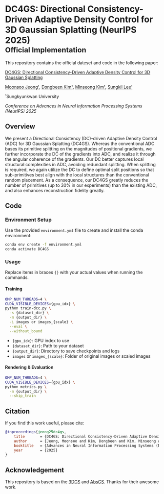 # DC4GS: Directional Consistency-Driven Adaptive Density Control for 3D Gaussian Splatting (NeurIPS 2025)<br><sub>Official Implementation</sub><br>

This repository contains the official dateset and code in the following paper:

[DC4GS: Directional Consistency-Driven Adaptive Density Control for 3D Gaussian Splatting](https://cg.skku.edu/pub/2025-jeong-neurips-dc4gs)

[Moonsoo Jeong¹](https://cg.skku.edu/ppl/), [Dongbeen Kim¹](https://cg.skku.edu/ppl/), [Minseong Kim¹](https://cg.skku.edu/ppl/), [Sungkil Lee¹](https://cg.skku.edu/slee/)

¹Sungkyunkwan University

*Conference on Advances in Neural Information Processing Systems (NeurIPS) 2025*

## Overview
We present a Directional Consistency (DC)-driven Adaptive Density Control (ADC) for 3D Gaussian Splatting (DC4GS). Whereas the conventional ADC bases its primitive splitting on the magnitudes of positional gradients, we further incorporate the DC of the gradients into ADC, and realize it through the angular coherence of the gradients. Our DC better captures local structural complexities in ADC, avoiding redundant splitting. When splitting is required, we again utilize the DC to define optimal split positions so that sub-primitives best align with the local structures than the conventional random placement. As a consequence, our DC4GS greatly reduces the number of primitives (up to 30% in our experiments) than the existing ADC, and also enhances reconstruction fidelity greatly.

## Code

### Environment Setup  
Use the provided `environment.yml` file to create and install the conda environment:

```bash
conda env create -f environment.yml
conda activate DC4GS
```

### Usage  
Replace items in braces `{}` with your actual values when running the commands.

#### Training

```bash
OMP_NUM_THREADS=4 \
CUDA_VISIBLE_DEVICES={gpu_idx} \
python train-dcc.py \
  -s {dataset_dir} \
  -m {output_dir} \
  -i images or images_{scale} \
  --eval \
  --without_bound
```

- `{gpu_idx}`: GPU index to use  
- `{dataset_dir}`: Path to your dataset  
- `{output_dir}`: Directory to save checkpoints and logs  
- `images` or `images_{scale}`: Folder of original images or scaled images  

#### Rendering & Evaluation

```bash
OMP_NUM_THREADS=4 \
CUDA_VISIBLE_DEVICES={gpu_idx} \
python metrics.py \
  -m {output_dir} \
  --skip_train
```

## Citation

If you find this work useful, please cite:

```bibtex
@inproceedings{jeong25dc4gs,
    title       = {DC4GS: Directional Consistency-Driven Adaptive Density Control for 3D Gaussian Splatting},
    author      = {Jeong, Moonsoo and Kim, Dongbeen and Kim, Minseong and Lee, Sungkil},
    booktitle   = {Advances in Neural Information Processing Systems (NeurIPS)},
    year        = {2025}
}
```

## Acknowledgement
This repository is based on the [3DGS](https://github.com/ykdai/Flare7K) and [AbsGS](https://github.com/TY424/AbsGS). Thanks for their awesome work.
